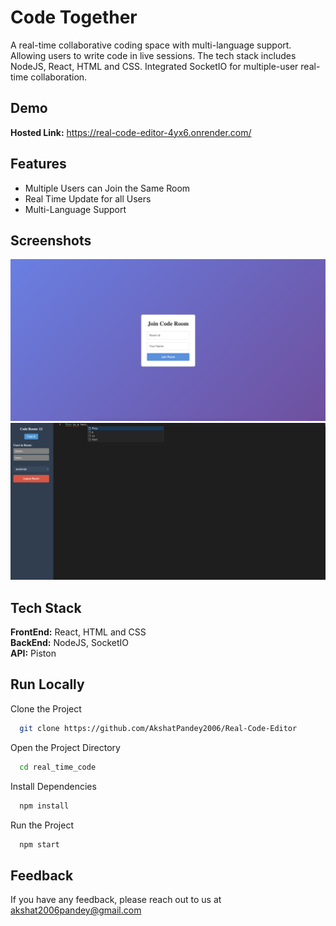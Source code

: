 
# Code Together

A real-time collaborative coding space with multi-language support. Allowing users to write code in live sessions. The tech stack includes NodeJS, React, HTML and CSS. Integrated SocketIO for multiple-user real-time collaboration.





## Demo

**Hosted Link:** https://real-code-editor-4yx6.onrender.com/
## Features

- Multiple Users can Join the Same Room
- Real Time Update for all Users
- Multi-Language Support


## Screenshots

![App Screenshot](./1.png)
![App Screenshot](./2.png)
## Tech Stack

**FrontEnd:** React, HTML and CSS  
**BackEnd:** NodeJS, SocketIO  
**API:** Piston

## Run Locally

Clone the Project

```bash
  git clone https://github.com/AkshatPandey2006/Real-Code-Editor
```

Open the Project Directory

```bash
  cd real_time_code
```

Install Dependencies

```bash
  npm install
```

Run the Project

```bash
  npm start
```




## Feedback

If you have any feedback, please reach out to us at akshat2006pandey@gmail.com

